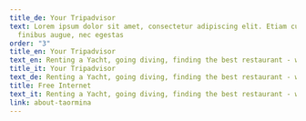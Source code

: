 ```yaml
---
title_de: Your Tripadvisor
text: Lorem ipsum dolor sit amet, consectetur adipiscing elit. Etiam cursus
  finibus augue, nec egestas
order: "3"
title_en: Your Tripadvisor
text_en: Renting a Yacht, going diving, finding the best restaurant - we get you covered
title_it: Your Tripadvisor
text_de: Renting a Yacht, going diving, finding the best restaurant - we get you covered
title: Free Internet
text_it: Renting a Yacht, going diving, finding the best restaurant - we get you covered
link: about-taormina
---
```

